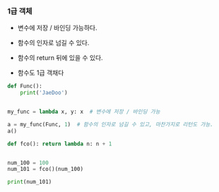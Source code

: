 ### 1급 객체

* 변수에 저장 / 바인딩 가능하다.
* 함수의 인자로 넘길 수 있다.
* 함수의 return 뒤에 있을 수 있다.

* 함수도 1급 객채다

```python
def Func():
    print('JaeDoo')


my_func = lambda x, y: x  # 변수에 저장 / 바인딩 가능

a = my_func(Func, 1)  # 함수의 인자로 넘길 수 있고, 마찬가지로 리턴도 가능.
a()
```

```python
def fco(): return lambda n: n + 1


num_100 = 100
num_101 = fco()(num_100)

print(num_101)
```

